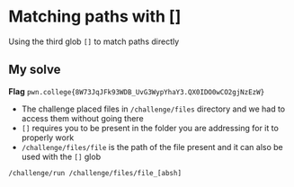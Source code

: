 # Matching paths with []

Using the third glob `[]` to match paths directly

## My solve
**Flag** `pwn.college{8W73JqJFk93WDB_UvG3WypYhaY3.QX0IDO0wCO2gjNzEzW}`
- The challenge placed files in `/challenge/files` directory and we had to access them without going there
- `[]` requires you to be present in the folder you are addressing for it to properly work
- `/challenge/files/file` is the path of the file present and it can also be used with the `[]` glob

```
/challenge/run /challenge/files/file_[absh]
```
